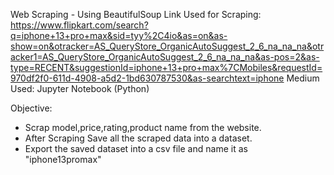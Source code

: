 Web Scraping - Using BeautifulSoup
Link Used for Scraping: https://www.flipkart.com/search?q=iphone+13+pro+max&sid=tyy%2C4io&as=on&as-show=on&otracker=AS_QueryStore_OrganicAutoSuggest_2_6_na_na_na&otracker1=AS_QueryStore_OrganicAutoSuggest_2_6_na_na_na&as-pos=2&as-type=RECENT&suggestionId=iphone+13+pro+max%7CMobiles&requestId=970df2f0-611d-4908-a5d2-1bd630787530&as-searchtext=iphone
Medium Used: Jupyter Notebook (Python)

Objective:

- Scrap model,price,rating,product name from the website.
- After Scraping Save all the scraped data into a dataset.
- Export the saved dataset into a csv file and name it as "iphone13promax"
